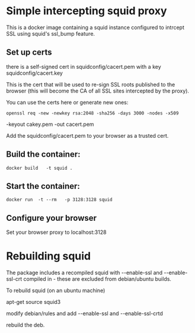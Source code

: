 # Simple intercepting squid proxy 

This is a docker image containing a squid instance configured to
intrcept SSL using squid's ssl_bump feature. 

## Set up certs

there is a self-signed cert in squidconfig/cacert.pem with a key 
squidconfig/cacert.key 

This is the cert that will be used to re-sign SSL roots published to
the browser (this will become the CA of all SSL sites intercepted by
the proxy). 

You can use the certs here or generate new ones: 

    openssl req -new -newkey rsa:2048 -sha256 -days 3000 -nodes -x509
-keyout cakey.pem  -out cacert.pem


Add the squidconfig/cacert.pem to your browser as a trusted cert. 


## Build the container: 

    docker build   -t squid .  

## Start the container: 

    docker run  -t --rm   -p 3128:3128 squid
   
## Configure your browser 

Set your browser proxy to localhost:3128


# Rebuilding squid 

The package includes a recompiled squid with --enable-ssl and
--enable-ssl-crt compiled in - these are excluded from debian/ubuntu
builds. 


To rebuild squid (on an ubuntu machine)

   apt-get source squid3
  
modify debian/rules and add --enable-ssl and --enable-ssl-crtd

rebuild the deb. 
